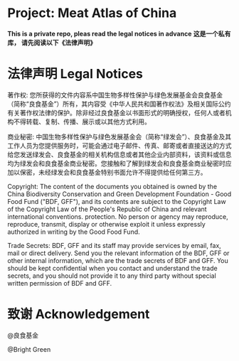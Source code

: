 # **Project: Meat Atlas of China**

**This is a private repo, pleas read the legal notices in advance**
**这是一个私有库， 请先阅读以下《法律声明》**

# 法律声明 Legal Notices

著作权: 您所获得的文件内容系中国生物多样性保护与绿色发展基金会良食基金（简称“良食基金”）所有，其内容受《中华人民共和国著作权法》及相关国际公约有关著作权法律的保护。除非经过良食基金以书面形式的明确授权，任何人或者机构不得转载、复制、传播、展示或以其他方式利用。 

商业秘密: 中国生物多样性保护与绿色发展基金会（简称“绿发会”）、良食基金及其工作人员为您提供服务时，可能会通过电子邮件、传真、邮寄或者直接送达的方式给您发送绿发会、良食基金的相关机构信息或者其他企业内部资料，该资料或信息均为绿发会和良食基金商业秘密。您接触和了解到绿发会和良食基金商业秘密时应加以保密，未经绿发会和良食基金特别书面允许不得提供给任何第三方。

Copyright: The content of the documents you obtained is owned by the China Biodiversity Conservation and Green Development Foundation - Good Food Fund ("BDF, GFF"), and its contents are subject to the Copyright Law of the Copyright Law of the People's Republic of China and relevant international conventions. protection. No person or agency may reproduce, reproduce, transmit, display or otherwise exploit it unless expressly authorized in writing by the Good Food Fund.

Trade Secrets: BDF, GFF and its staff may provide services by email, fax, mail or direct delivery. Send you the relevant information of the BDF, GFF or other internal information, which are the trade secrets of  BDF and GFF. You should be kept confidential when you contact and understand the trade secrets, and you should not provide it to any third party without special written permission of  BDF and GFF.


# 致谢 Acknowledgement

@良食基金

@Bright Green